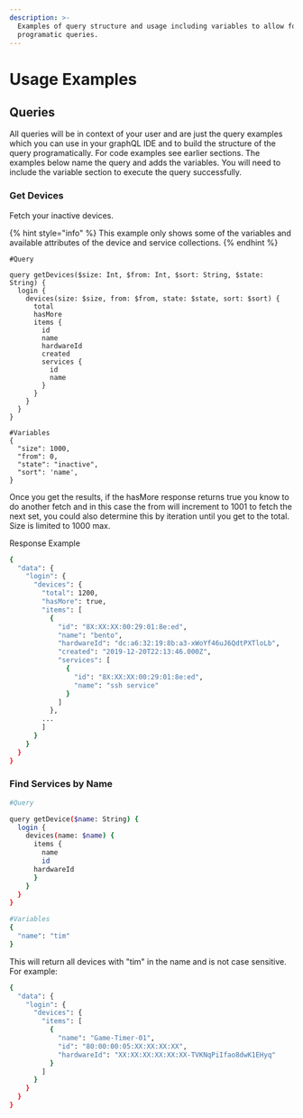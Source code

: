 ```yaml
---
description: >-
  Examples of query structure and usage including variables to allow for
  programatic queries.
---
```


# Usage Examples

## Queries

All queries will be in context of your user and are just the query examples which you can use in your graphQL IDE and to build the structure of the query programatically. For code examples see earlier sections. The examples below name the query and adds the variables. You will need to include the variable section to execute the query successfully. 

### Get Devices

Fetch your inactive devices. 

{% hint style="info" %}
This example only shows some of the variables and available attributes of the device and service collections.
{% endhint %}

```
#Query

query getDevices($size: Int, $from: Int, $sort: String, $state: String) {
  login {
    devices(size: $size, from: $from, state: $state, sort: $sort) {
      total
      hasMore
      items {
        id
        name
        hardwareId
        created
        services {
          id
          name
        }
      }
    }
  }
}

#Variables
{
  "size": 1000,
  "from": 0,
  "state": "inactive",
  "sort": 'name',
}
```

Once you get the results, if the hasMore response returns true you know to do another fetch and in this case the from will increment to 1001 to fetch the next set, you could also determine this by iteration until you get to the total. Size is limited to 1000 max.

Response Example

```bash
{
  "data": {
    "login": {
      "devices": {
        "total": 1200,
        "hasMore": true,
        "items": [
          {
            "id": "8X:XX:XX:00:29:01:8e:ed",
            "name": "bento",
            "hardwareId": "dc:a6:32:19:8b:a3-xWoYf46uJ6QdtPXTloLb",
            "created": "2019-12-20T22:13:46.000Z",
            "services": [
              {
                "id": "8X:XX:XX:00:29:01:8e:ed",
                "name": "ssh service"
              }
            ]
          },
        ...
        ]
      }
    }
  }
}    
```

### Find Services by Name

```bash
#Query

query getDevice($name: String) {
  login {
    devices(name: $name) {
      items {
        name
        id
      hardwareId
      }
    }
  }
}

#Variables
{
  "name": "tim"
}
```

This will return all devices with "tim" in the name and is not case sensitive. For example:

```bash
{
  "data": {
    "login": {
      "devices": {
        "items": [
          {
            "name": "Game-Timer-01",
            "id": "80:00:00:05:XX:XX:XX:XX",
            "hardwareId": "XX:XX:XX:XX:XX:XX-TVKNqPiIfao8dwK1EHyq"
          }
        ]
      }
    }
  }
}
```



